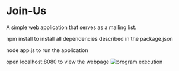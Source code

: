 # Join-Us
A simple web application that serves as a mailing list.



npm install
to install all dependencies described in the package.json

node app.js
to run the application

open localhost:8080
to view the webpage
![program execution](https://imgur.com/5DHqgPZ)

